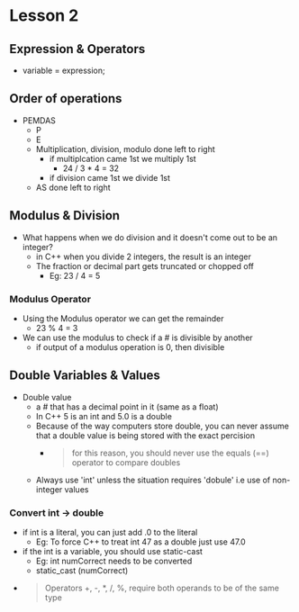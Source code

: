# Lesson 2

## Expression & Operators

* variable = expression; 


## Order of operations

* PEMDAS
	* P
	* E
	* Multiplication, division, modulo done left to right
		* if multiplcation came 1st we multiply 1st
			* 24 / 3 * 4 = 32
		* if division came 1st we divide 1st
	* AS done left to right

## Modulus & Division

* What happens when we do division and it doesn't come out to be an integer?
	* in C++ when you divide 2 integers, the result is an integer
	* The fraction or decimal part gets truncated or chopped off
		* Eg: 23 / 4 = 5 

### Modulus Operator

* Using the Modulus operator we can get the remainder
	* 23 % 4 = 3
* We can use the modulus to check if a # is divisible by another
	* if output of a modulus operation is 0, then divisible

## Double Variables & Values
	
* Double value
	* a # that has a decimal point in it (same as a float)
	* In C++ 5 is an int and 5.0 is a double
	* Because of the way computers store double, you can never assume that a double value is being stored with the exact percision
		* > for this reason, you should never use the equals (==) operator to compare doubles
	* Always use 'int' unless the situation requires 'dobule' i.e use of non-integer values

### Convert int -> double
* if int is a literal, you can just add .0 to the literal
	* Eg: To force C++ to treat int 47 as a double just use 47.0
* if the int is a variable, you should use static-cast
	* Eg: int numCorrect needs to be converted 
	* static_cast <dobule> (numCorrect)
* > Operators +, -, \*, /, %, require both operands to be of the same type

